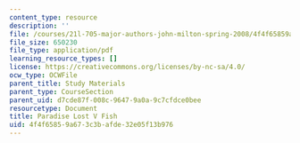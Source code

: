 ```yaml
---
content_type: resource
description: ''
file: /courses/21l-705-major-authors-john-milton-spring-2008/4f4f65859a673c3bafde32e05f13b976_MIT21L_705S08_pl_v_s08.pdf
file_size: 650230
file_type: application/pdf
learning_resource_types: []
license: https://creativecommons.org/licenses/by-nc-sa/4.0/
ocw_type: OCWFile
parent_title: Study Materials
parent_type: CourseSection
parent_uid: d7cde87f-008c-9647-9a0a-9c7cfdce0bee
resourcetype: Document
title: Paradise Lost V Fish
uid: 4f4f6585-9a67-3c3b-afde-32e05f13b976
---
```

